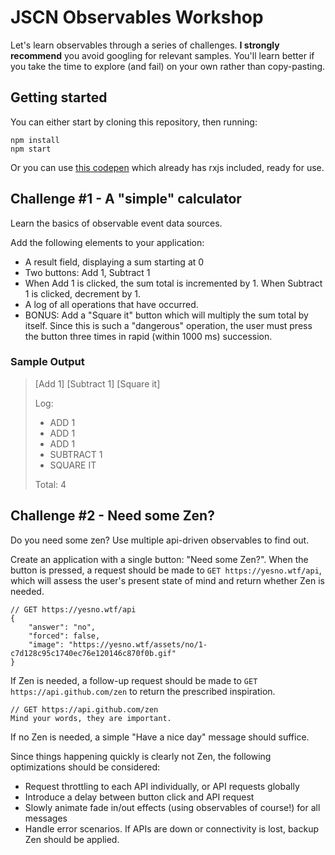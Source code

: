 # JSCN Observables Workshop

Let's learn observables through a series of challenges.  **I strongly recommend** you avoid googling for relevant samples.  You'll learn better if you take the time to explore (and fail) on your own rather than copy-pasting.

## Getting started

You can either start by cloning this repository, then running:

```
npm install
npm start
```

Or you can use [this codepen](https://codepen.io/anon/pen/jmwepN?editors=1111) which already has rxjs included, ready for use.

## Challenge #1 - A "simple" calculator

Learn the basics of observable event data sources.

Add the following elements to your application:
- A result field, displaying a sum starting at 0
- Two buttons: Add 1, Subtract 1
- When Add 1 is clicked, the sum total is incremented by 1.  When Subtract 1 is clicked, decrement by 1.
- A log of all operations that have occurred.
- BONUS: Add a "Square it" button which will multiply the sum total by itself.  Since this is such a "dangerous" operation, the user must press the button three times in rapid (within 1000 ms) succession.

### Sample Output

> [Add 1]    [Subtract 1]    [Square it]
>
> Log:
>   - ADD 1
>   - ADD 1
>   - ADD 1
>   - SUBTRACT 1
>   - SQUARE IT
> 
>  Total: 4

## Challenge #2 - Need some Zen?

Do you need some zen?  Use multiple api-driven observables to find out.

Create an application with a single button: "Need some Zen?".  When the button is pressed, a request should be made to `GET https://yesno.wtf/api`, which will assess the user's present state of mind and return whether Zen is needed.

```
// GET https://yesno.wtf/api
{
	"answer": "no",
	"forced": false,
	"image": "https://yesno.wtf/assets/no/1-c7d128c95c1740ec76e120146c870f0b.gif"
}
```

If Zen is needed, a follow-up request should be made to `GET https://api.github.com/zen` to return the prescribed inspiration.

```
// GET https://api.github.com/zen 
Mind your words, they are important.
```

If no Zen is needed, a simple "Have a nice day" message should suffice.

Since things happening quickly is clearly not Zen, the following optimizations should be considered:
- Request throttling to each API individually, or API requests globally
- Introduce a delay between button click and API request
- Slowly animate fade in/out effects (using observables of course!) for all messages
- Handle error scenarios.  If APIs are down or connectivity is lost, backup Zen should be applied.

